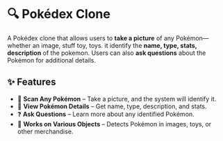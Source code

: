 # 🔍 Pokédex Clone

A Pokédex clone that allows users to **take a picture** of any Pokémon—whether an image, stuff toy, toys. it identify the **name, type, stats, description** of the pokemon. Users can also **ask questions** about the Pokémon for additional details.  

## ✨ Features  

- 📸 **Scan Any Pokémon** – Take a picture, and the system will identify it.  
- 📜 **View Pokémon Details** – Get name, type, description, and stats.  
- ❓ **Ask Questions** – Learn more about any identified Pokémon.  
- 🧠 **Works on Various Objects** – Detects Pokémon in images, toys, or other merchandise.  




